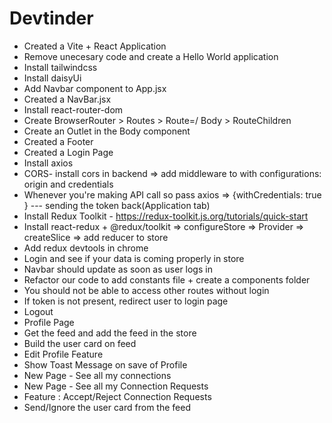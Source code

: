 # Devtinder

  - Created a Vite + React Application
  - Remove unecesary code and create a Hello World application
  - Install tailwindcss
  - Install daisyUi
  - Add Navbar component to App.jsx
  - Created a NavBar.jsx
  - Install react-router-dom
  - Create BrowserRouter > Routes > Route=/ Body > RouteChildren
  - Create an Outlet in the Body component
  - Created a Footer
  - Created a Login Page
  - Install axios
  - CORS- install cors in backend => add middleware to with configurations: origin and credentials
  - Whenever you're making API call so pass axios => {withCredentials: true } --- sending the token back(Application tab)
  - Install Redux Toolkit - https://redux-toolkit.js.org/tutorials/quick-start
  - Install react-redux + @redux/toolkit => configureStore => Provider => createSlice => add reducer to store
  - Add redux devtools in chrome
  - Login and see if your data is coming properly in store
  - Navbar should update as soon as user logs in
  - Refactor our code to add constants file + create a components folder
  - You should not be able to access other routes without login
  - If token is not present, redirect user to login page
  - Logout 
  - Profile Page
  - Get the feed and add the feed in the store
  - Build the user card on feed
  - Edit Profile Feature
  - Show Toast Message on save of Profile
  - New Page - See all my connections
  - New Page - See all my Connection Requests
  - Feature : Accept/Reject Connection Requests
  - Send/Ignore the user card from the feed